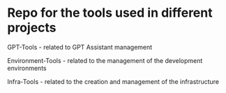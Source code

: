 # Repo for the tools used in different projects

GPT-Tools - related to GPT Assistant management

Environment-Tools - related to the management of the development environments

Infra-Tools - related to the creation and management of the infrastructure
